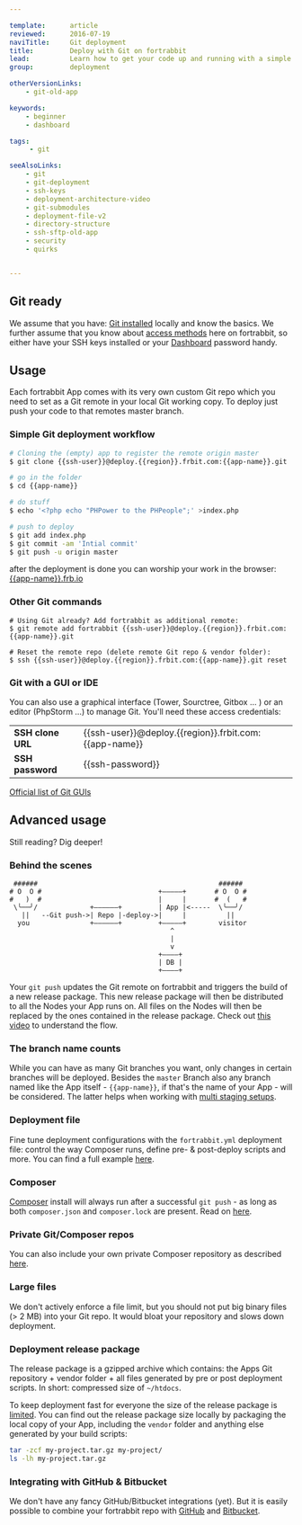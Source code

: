 ```yaml
---

template:      article
reviewed:      2016-07-19
naviTitle:     Git deployment
title:         Deploy with Git on fortrabbit
lead:          Learn how to get your code up and running with a simple git push.
group:         deployment

otherVersionLinks:
    - git-old-app

keywords:
    - beginner
    - dashboard

tags:
     - git

seeAlsoLinks:
    - git
    - git-deployment
    - ssh-keys
    - deployment-architecture-video
    - git-submodules
    - deployment-file-v2
    - directory-structure
    - ssh-sftp-old-app
    - security
    - quirks


---
```


## Git ready

We assume that you have: [Git installed](git) locally and know the basics. We further assume that you know about [access methods](/access-methods) here on fortrabbit, so either have your SSH keys installed or your [Dashboard](/dashboard) password handy.

## Usage

Each fortrabbit App comes with its very own custom Git repo which you need to set as a Git remote in your local Git working copy. To deploy just push your code to that remotes master branch.

### Simple Git deployment workflow

```bash
# Cloning the (empty) app to register the remote origin master
$ git clone {{ssh-user}}@deploy.{{region}}.frbit.com:{{app-name}}.git

# go in the folder
$ cd {{app-name}}

# do stuff
$ echo '<?php echo "PHPower to the PHPeople";' >index.php

# push to deploy
$ git add index.php
$ git commit -am 'Intial commit'
$ git push -u origin master
```
after the deployment is done you can worship your work in the browser:
[{{app-name}}.frb.io](https://{{app-name}}.frb.io)


### Other Git commands

```
# Using Git already? Add fortrabbit as additional remote:
$ git remote add fortrabbit {{ssh-user}}@deploy.{{region}}.frbit.com:{{app-name}}.git

# Reset the remote repo (delete remote Git repo & vendor folder):
$ ssh {{ssh-user}}@deploy.{{region}}.frbit.com:{{app-name}}.git reset
```


### Git with a GUI or IDE

You can also use a graphical interface (Tower, Sourctree, Gitbox … ) or an editor (PhpStorm …) to manage Git. You'll need these access credentials:

| | |
|-|-|
| **SSH clone URL** | {{ssh-user}}@deploy.{{region}}.frbit.com:{{app-name}}              |
| **SSH password**  | {{ssh-password}}    |

[Official list of Git GUIs](https://git-scm.com/downloads/guis)



## Advanced usage

Still reading? Dig deeper!

### Behind the scenes

```nohighlight
 ######                                             ######
# O  O #                             +—————+       # O  O #
#   )  #                             |     |       #  (   #
 \╰──╯/             +——————+         | App |<-----  \╰──╯/
   ||   --Git push->| Repo |-deploy->|     |          ||
  you               +——————+         +—————+        visitor
                                        ^
                                        |
                                        v
                                     +————+
                                     | DB |
                                     +————+
```

Your `git push` updates the Git remote on fortrabbit and triggers the build of a new release package. This new release package will then be distributed to all the Nodes your App runs on. All files on the Nodes will then be replaced by the ones contained in the release package. Check out [this video](deployment-architecture-video) to understand the flow.


### The branch name counts

While you can have as many Git branches you want, only changes in certain branches will be deployed. Besides the `master` Branch also any branch named like the App itself - `{{app-name}}`, if that's the name of your App - will be considered. The latter helps when working with [multi staging setups](multi-staging).

### Deployment file

Fine tune deployment configurations with the `fortrabbit.yml` deployment file: control the way Composer runs, define pre- & post-deploy scripts and more. You can find a full example [here](deployment-file-v2).

### Composer

[Composer](composer) install will always run after a successful `git push` - as long as both `composer.json` and `composer.lock` are present. Read on [here](composer).

### Private Git/Composer repos

You can also include your own private Composer repository as described [here](private-composer-repos).

### Large files

We don't actively enforce a file limit, but you should not put big binary files (> 2 MB) into your Git repo. It would bloat your repository and slows down deployment.


### Deployment release package

The release package is a gzipped archive which contains: the Apps Git repository + vendor folder + all files generated by pre or post deployment scripts. In short: compressed size of ``~/htdocs``.

To keep deployment fast for everyone the size of the release package is [limited](http://www.fortrabbit.com/specs#limits). You can find out the release package size locally by packaging the local copy of your App, including the `vendor` folder and anything else generated by your build scripts:

```bash
tar -zcf my-project.tar.gz my-project/
ls -lh my-project.tar.gz
```

### Integrating with GitHub & Bitbucket

We don't have any fancy GitHub/Bitbucket integrations (yet). But it is easily possible to combine your fortrabbit repo with [GitHub](github) and [Bitbucket](bitbucket).
